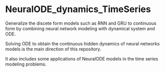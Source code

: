 # NeuralODE_dynamics_TimeSeries


Generalize the discete form models such as RNN and GRU to continuous form by combining neural network modeling with dynamical system and ODE. 

Solving ODE to obtain the continuous hidden dynamics of neural networks models is the main direction of this repository. 

It also includes some applications of NeuralODE models in the time series modeling problems.
